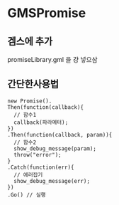 # GMSPromise
## 겜스에 추가
promiseLibrary.gml 을 걍 넣으삼
## 간단한사용법
~~~
new Promise().
Then(function(callback){
  // 함수1
  callback(파라메터);
})
.Then(function(callback, param)){
  // 함수2
  show_debug_message(param);
  throw("error");
}
.Catch(function(err){
  // 에러잡기
  show_debug_message(err);
})
.Go() // 실행
~~~
